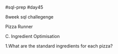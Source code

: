 #sql-prep
#day45

8week sql challegenge

Pizza Runner

C. Ingredient Optimisation

1.What are the standard ingredients for each pizza?